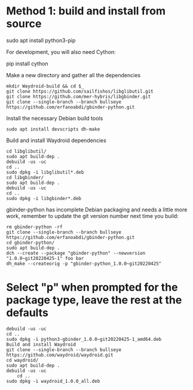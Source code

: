 # Method 1: build and install from source

sudo apt install python3-pip

For development, you will also need Cython:

pip install cython


Make a new directory and gather all the dependencies
```
mkdir Waydroid-build && cd $_
git clone https://github.com/sailfishos/libglibutil.git
git clone https://github.com/mer-hybris/libgbinder.git
git clone --single-branch --branch bullseye https://github.com/erfanoabdi/gbinder-python.git
```

Install the necessary Debian build tools

```
sudo apt install devscripts dh-make
```
Build and install Waydroid dependencies
```
cd libglibutil/
sudo apt build-dep .
debuild -us -uc
cd ..
sudo dpkg -i libglibutil*.deb
cd libgbinder/
sudo apt build-dep .
debuild -us -uc
cd ..
sudo dpkg -i libgbinder*.deb
```
gbinder-python has incomplete Debian packaging and needs a little more work, remember to update the git version number next time you build:


```
rm gbinder-python -rf
git clone --single-branch --branch bullseye https://github.com/erfanoabdi/gbinder-python.git
cd gbinder-python/
sudo apt build-dep .
dch --create --package "gbinder-python" --newversion "1.0.0~git20220425-1" foo bar
dh_make --createorig -p "gbinder-python_1.0.0~git20220425"
```
# Select "p" when prompted for the package type, leave the rest at the defaults
```
debuild -us -uc
cd ..
sudo dpkg -i python3-gbinder_1.0.0~git20220425-1_amd64.deb
Build and install Waydroid
git clone --single-branch --branch bullseye https://github.com/waydroid/waydroid.git
cd waydroid/
sudo apt build-dep .
debuild -us -uc
    cd ..
sudo dpkg -i waydroid_1.0.0_all.deb 